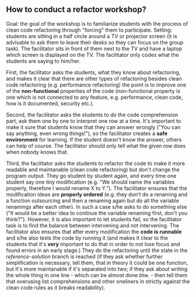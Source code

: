 ## How to conduct a refactor workshop?

Goal: the goal of the workshop is to familiarize students with the process of clean code refactoring through "forcing" them to participate.
Setting: students are sitting in a half circle around a TV or projector screen (it is advisable to ask them to leave their desks so they can focus on the group task). The facilitator sits in front of them next to the TV and have a laptop which screen is displayed on the TV. The facilitator only codes what the students are saying to him/her.

First, the facilitator asks the students, what they know about refactoring, and makes it clear that there are other types of refactoring besides clean code refactoring (e.g. performance refactoring) the point is to improve one of the **non-functional** properties of the code (non-functional property is one which is not connected to any feature, e.g. performance, clean code, how is it documented, security etc.).

Second, the facilitator asks the students to do the code comprehension part, ask them one by one to interpret one row at a time. It's important to make it sure that students know that they can answer wrongly ("You can say anything, even wrong things!"), so the facilitator creates a **safe environment** for learning. If the student doesn't know the answer, others can help of course. The facilitator should only tell what the given row does when nobody knows that.

Third, the facilitator asks the students to refactor the code to make it more readable and maintanable (clean code refactoring) but don't change the program output. They go student by student again, and every time one student say one tiny modification (e.g. "We should name the variables properly, therefore I would rename X to Y."). The facilitator ensures that the modification ideas are **properly ordered** (e.g. they don't do a renaming and a function outsourcing and then a renaming again but do all the variable renamings after each other). In such a case s/he asks to do something else ("It would be a better idea to continue the variable renaming first, don't you think?"). However, it is also important to let students fail, so the facilitator task is to find the balance between intervening and not intervening. The facilitator also ensures that after every modification the **code is runnable** and s/he also tests the code by running it (and makes it clear to the students that it's **very** important to do that in order to not lose focus and found errors in an early stage.)
They do the refactoring until the state in the *reference-solution* branch is reached (if they ask whether further simplification is necessary, tell them, that in theory it could be one function, but it's more maintanable if it's separated into two; if they ask about writing the whole thing in one line - which can be almost done btw. - then tell them that overusing list comprehensions and other oneliners in strictly against the clean code rules as it breaks readability).